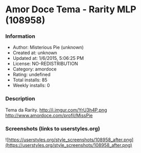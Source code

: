 # Amor Doce Tema - Rarity MLP (108958)

### Information
- Author: Misterious Pie (unknown)
- Created at: unknown
- Updated at: 1/6/2015, 5:06:25 PM
- License: NO-REDISTRIBUTION
- Category: amordoce
- Rating: undefined
- Total installs: 85
- Weekly installs: 0


### Description
Tema da Rarity.
http://i.imgur.com/YrU3h4P.png
http://www.amordoce.com/profil/MissPie


### Screenshots (links to userstyles.org)
![https://userstyles.org/style_screenshots/108958_after.png](https://userstyles.org/style_screenshots/108958_after.png)


